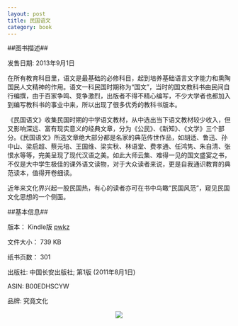 ```yaml
---
layout: post
title: 民国语文
category: book
---
```



##图书描述##

发售日期: 2013年9月1日

在所有教育科目里，语文是最基础的必修科目，起到培养基础语言文字能力和熏陶国民人文精神的作用。语文一科民国时期称为“国文”，当时的国文教科书由民间自行编撰，由于百家争鸣、竞争激烈，出版者不得不精心编写，不少大学者也都加入到编写教科书的事业中来，所以出现了很多优秀的教科书版本。

《民国语文》收集民国时期的中学语文教材，从中选出当下语文教材较少收入，但又影响深远、富有现实意义的经典文章，分为《公民》、《新知》、《文学》三个部分。《民国语文》所选文章绝大部分都是名家的典范传世作品，如胡适、鲁迅、孙中山、梁启超、蔡元培、王国维、梁实秋、林语堂、费孝通、任鸿隽、朱自清、张恨水等等，完美呈现了现代汉语之美。如此大师云集、难得一见的国文盛宴之书，不仅是大中学生极佳的课外语文读物，对于大众读者来说，更是自我通识教育的典范读本，值得开卷细读。

近年来文化界兴起一股民国热，有心的读者亦可在书中鸟瞰“民国风范”，窥见民国文化思想的一个侧面。



##基本信息##

版本： Kindle版 [pwkz](http://pan.baidu.com/s/1c0Gc3QS)

文件大小： 739 KB

纸书页数： 301

出版社: 中国长安出版社; 第1版 (2011年8月1日)

ASIN: B00EDHSCYW

品牌: 究竟文化

<center><img src="http://oriyao.oss-cn-hangzhou.aliyuncs.com/website/201312/185757snqcicfse7o0psbi.jpg"></center>

